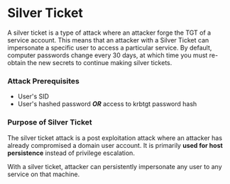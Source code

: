 # Silver Ticket

A silver ticket is a type of attack where an attacker forge the TGT of a service account. This means that an attacker with a Silver Ticket can impersonate a specific user to access a particular service. By default, computer passwords change every 30 days, at which time you must re-obtain the new secrets to continue making silver tickets.

### **Attack Prerequisites**

* User's SID
* User's hashed password _**OR**_ access to krbtgt password hash

### **Purpose of Silver Ticket**

The silver ticket attack is a post exploitation attack where an attacker has already compromised a domain user account. It is primarily **used for host persistence** instead of privilege escalation.

With a silver ticket, attacker can persistently impersonate any user to any service on that machine.
